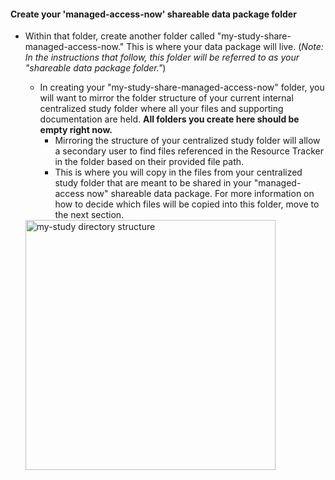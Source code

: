<!-- managed access now intro -->

#### Create your 'managed-access-now' shareable data package folder

* Within that folder, create another folder called "my-study-share-managed-access-now." This is where your data package will live. (*Note: In the instructions that follow, this folder will be referred to as your "shareable data package folder."*)
  * In creating your "my-study-share-managed-access-now" folder, you will want to mirror the folder structure of your current internal centralized study folder where all your files and supporting documentation are held. **All folders you create here should be empty right now.**
    * Mirroring the structure of your centralized study folder will allow a secondary user to find files referenced in the Resource Tracker in the folder based on their provided file path.
    * This is where you will copy in the files from your centralized study folder that are meant to be shared in your "managed-access now" shareable data package. For more information on how to decide which files will be copied into this folder, move to the next section.

  <img src="../../assets/managed-access-now-dir-structure.png" alt="my-study directory structure" width="400"/>
